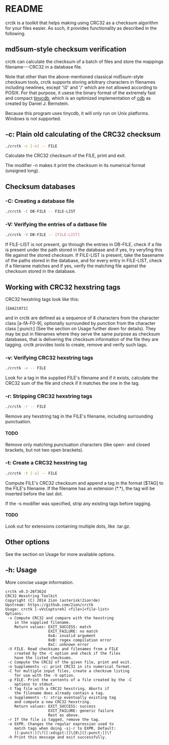 # README

crctk is a toolkit that helps making using CRC32 as a checksum algorithm
for your files easier. As such, it provides functionality as described
in the following.

## md5sum-style checksum verification

crctk can calculate the checksum of a batch of files and store the
mappings filename---CRC32 in a database file.

Note that other than the above-mentioned classical md5sum-style checksum
tools, crctk supports storing arbitrary characters in filenames
including newlines, except '\0' and '/' which are not allowed according
to POSIX. For that purpose, it usese the binary format of the extremely
fast and compact [tinycdb][], which is an optimized
implementation of [cdb][] as created by Daniel J. Bernstein.

Because this program uses tinycdb, it will only run on Unix platforms.
Windows is not supported.

[tinycdb]: http://www.corpit.ru/mjt/tinycdb.html
[cdb]: http://cr.yp.to/cdb.html

## -c: Plain old calculating of the CRC32 checksum

```sh
./crctk -c [-n] -- FILE
```

Calculate the CRC32 checksum of the FILE, print and exit.

The modifier -n makes it print the checksum in its numerical format
(unsigned long).

## Checksum databases

### -C: Creating a database file

```sh
./crctk -C DB-FILE -- FILE-LIST
```

### -V: Verifying the entries of a datbase file

```sh
./crctk -V DB-FILE -- [FILE-LIST]
```

If FILE-LIST is not present, go through the entries in DB-FILE,
check if a file is present under the path stored in the database and
if yes, try veryfing this file against the stored checksum.
If FILE-LIST is present, take the basename of the paths stored in
the database, and for every entry in FILE-LIST, check if a
filename matches and if yes, verify the matching file against the
checksum stored in the database.

## Working with CRC32 hexstring tags

CRC32 hexstring tags look like this:
```
[EAA21973]
```
and in crctk are defined as a sequence of 8 characters from the
character class \[a-fA-F0-9\], optionally surrounded by punction from the
character class \[:punct:\] (See the section on Usage further down for
details). They may be put in filenames where they serve
the same purpose as checksum databases, that is delivering the checksum
information of the file they are tagging. crctk provides tools to
create, remove and verify such tags.

### -v: Verifying CRC32 hexstring tags

```sh
./crctk -v -- FILE
```
Look for a tag in the supplied FILE's filename and if it exists,
calculate the CRC32 sum of the file and check if it matches the one in
the tag.

### -r: Stripping CRC32 hexstring tags

```sh
./crctk -r -- FILE
```

Remove any hexstring tag in the FILE's filename, including surrounding
punctuation.

#### TODO

Remove only matching punctuation characters (like open- and closed
brackets, but not two open brackets).

### -t: Create a CRC32 hexstring tag

```sh
./crctk -t [-s] -- FILE
```

Compute FILE's CRC32 checksum and append a tag in the format \[$TAG\] to
the FILE's filename. If the filename has an extension (\*.\*), the tag
will be inserted before the last dot.

If the -s modifier was specified, strip any existing tags before
tagging.

#### TODO

Look out for extensions containing multiple dots, like .tar.gz.

## Other options

See the section on Usage for more available options.

## -h: Usage

More concise usage information.

```
crctk v0.3-26f362d
CRC32 Hexstring Toolkit
Copyright (C) 2014 2ion (asterisk!2ion!de)
Upstream: https://github.com/2ion/crctk
Usage: crctk [-vVcCoptsreh] <file>|<file-list>
Options:
 -v Compute CRC32 and compare with the hexstring
    in the supplied filename.
    Return values: EXIT_SUCCESS: match
                   EXIT_FAILURE: no match
                   0xA: invalid argument
                   0xB: regex compilation error
                   0xC: unknown error
 -V FILE. Read checksums and filenames from a FILE
    created by the -C option and check if the files
    have the listed checksums.
 -c Compute the CRC32 of the given file, print and exit.
 -n Supplements -c: print CRC32 in its numerical format.
 -C for multiple input files, create a checksum listing
    for use with the -V option.
 -p FILE. Print the contents of a file created by the -C
    options to stdout.
 -t Tag file with a CRC32 hexstring. Aborts if
    the filename does already contain a tag.
 -s Supplements -t: strip eventually existing tag
    and compute a new CRC32 hexstring.
    Return values: EXIT_SUCCESS: success
                   EXIT_FAILURE: generic failure
                   Rest as above.
 -r If the file is tagged, remove the tag.
 -e EXPR. Changes the regular expression used to
    match tags when doing -s|-r to EXPR. Default:
    [[:punct:]]\?[[:xdigit:]]\{8\}[[:punct:]]\?
 -h Print this message and exit successfully.
```
